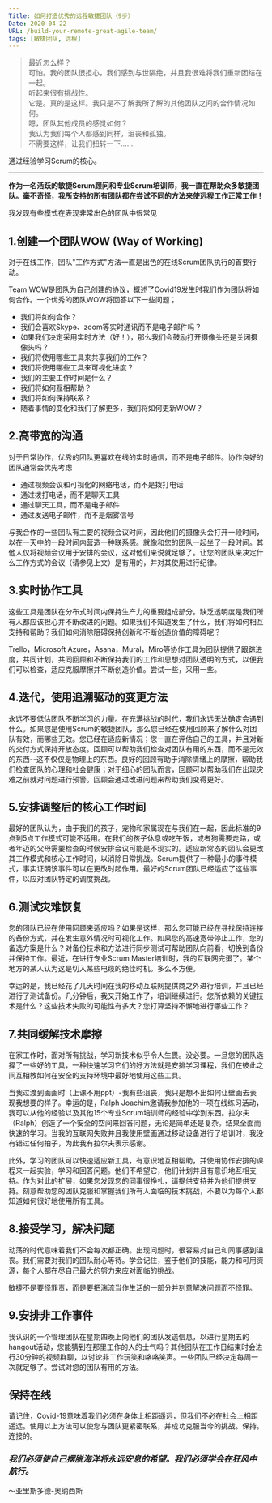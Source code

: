 ```yaml
---
Title: 如何打造优秀的远程敏捷团队（9步）
Date: 2020-04-22
URL: /build-your-remote-great-agile-team/
tags: [敏捷团队, 远程]
---
```


> 最近怎么样？  
> 可怕。我的团队很担心，我们感到与世隔绝，并且我很难将我们重新团结在一起。  
> 听起来很有挑战性。  
> 它是。真的是这样。我只是不了解我所了解的其他团队之间的合作情况如何。  
> 嗯，团队其他成员的感觉如何？  
> 我认为我们每个人都感到同样，沮丧和孤独。  
> 不需要这样，让我们​​扭转一下......

通过经验学习Scrum的核心。

----------------

**作为一名活跃的敏捷Scrum顾问和专业Scrum培训师，我一直在帮助众多敏捷团队。毫不奇怪，我所支持的所有团队都在尝试不同的方法来使远程工作正常工作！**

我发现有些模式在表现非常出色的团队中很常见

## 1.创建一个团队WOW (Way of Working)

对于在线工作，团队"工作方式"方法一直是出色的在线Scrum团队执行的首要行动。

Team WOW是团队为自己创建的协议，概述了Covid19发生时我们作为团队将如何合作。一个优秀的团队WOW将回答以下一些问题；

-   我们将如何合作？
-   我们会喜欢Skype、zoom等实时通讯而不是电子邮件吗？
-   如果我们决定采用实时方法（好！），那么我们会鼓励打开摄像头还是关闭摄像头吗？
-   我们将使用哪些工具来共享我们的工作？
-   我们将使用哪些工具来可视化进度？
-   我们的主要工作时间是什么？
-   我们将如何互相帮助？
-   我们将如何保持联系？
-   随着事情的变化和我们了解更多，我们将如何更新WOW？

## 2.高带宽的沟通

对于日常协作，优秀的团队更喜欢在线的实时通信，而不是电子邮件。协作良好的团队通常会优先考虑

-   通过视频会议和可视化的网络电话，而不是拨打电话
-   通过拨打电话，而不是聊天工具
-   通过聊天工具，而不是电子邮件
-   通过发送电子邮件，而不是烟雾信号

与我合作的一些团队有主要的视频会议时间，因此他们的摄像头会打开一段时间，以在一天中的一段时间内营造一种联系感。就像和您的团队一起坐了一段时间。其他人仅将视频会议用于安排的会议，这对他们来说就足够了。让您的团队来决定什么工作方式的会议（请参见上文）是有用的，并对其使用进行纪律。

## 3.实时协作工具

这些工具是团队在分布式时间内保持生产力的重要组成部分。缺乏透明度是我们所有人都应该担心并不断改进的问题。如果我们不知道发生了什么，我们将如何相互支持和帮助？我们如何消除阻碍保持创新和不断创造价值的障碍呢？

Trello，Microsoft Azure，Asana，Mural，Miro等协作工具为团队提供了跟踪进度，共同计划，共同回顾和不断保持我们的工作和思想对团队透明的方式，以便我们可以检查，适应克服摩擦并不断创造价值。尝试一些，采用一些。

## 4.迭代，使用追溯驱动的变更方法

永远不要低估团队不断学习的力量。在充满挑战的时代，我们永远无法确定会遇到什么。如果您是使用Scrum的敏捷团队，那么您已经在使用回顾来了解什么对团队有效，而哪些无效。您已经在适应新情况；您一直在评估自己的工具，并且对新的交付方式保持开放态度。回顾可以帮助我们检查对团队有用的东西，而不是无效的东西--这不仅仅是物理上的东西。良好的回顾有助于消除情绪上的摩擦，帮助我们检查团队的心理和社会健康；对于细心的团队而言，回顾可以帮助我们在出现灾难之前就对问题进行预警。回顾会通过改进问题来帮助我们变得更好。

## 5.安排调整后的核心工作时间

最好的团队认为，由于我们的孩子，宠物和家属现在与我们在一起，因此标准的9点到5点工作模式可能不适用。在我们的孩子休息或吃午饭，或者狗需要走路，或者年迈的父母需要检查的时候安排会议可能是不现实的。适应新常态的团队会更改其工作模式和核心工作时间，以消除日常挑战。Scrum提供了一种最小的事件模式，事实证明该事件可以在更改时起作用。最好的Scrum团队已经适应了这些事件，以应对团队特定的调度挑战。

## 6.测试灾难恢复

您的团队已经在使用回顾来适应吗？如果是这样，那么您可能已经在寻找保持连接的备份方式，并在发生意外情况时可视化工作。如果您的高速宽带停止工作，您的备选方案是什么？对备份技术和方法进行同步测试可帮助团队向前看，切换到备份并保持工作。最近，在进行专业Scrum Master培训时，我的互联网完蛋了。某个地方的某人认为这是切入某些电缆的绝佳时机。多么不方便。

幸运的是，我已经花了几天时间在我的移动互联网提供商之外进行培训，并且已经进行了测试备份。几分钟后，我又开始工作了，培训继续进行。您所依赖的关键技术是什么？这些技术失败的可能性有多大？您打算坚持不懈地进行哪些工作？

## 7.共同缓解技术摩擦

在家工作时，面对所有挑战，学习新技术似乎令人生畏。没必要。一旦您的团队选择了一些好的工具，一种快速学习它们的好方法就是安排学习课程，我们在彼此之间互相教如何在安全的支持环境中最好地使用这些工具。 

当我过渡到画画时（上课不用ppt）-我有些沮丧，我只是想不出如何让壁画去表现我想要的样子。幸运的是，Ralph Joachim邀请我参加他的一项在线练习活动，我可以从他的经验以及其他15个专业Scrum培训师的经验中学到东西。拉尔夫（Ralph）创造了一个安全的空间来回答问题，无论是简单还是复杂。结果全面而快速的学习。当我的互联网失败并且我使用壁画通过移动设备进行了培训时，我没有错过任何拍子，为此我有拉尔夫表示感谢。

此外，学习的团队可以快速适应新工具，有意识地互相帮助，并使用协作安排的课程来一起实验，学习和回答问题。他们不希望它，他们计划并且有意识地互相支持。作为对此的扩展，如果您发现您的同事很挣扎，请提供支持并为他们提供支持。刻意帮助您的团队克服和掌握我们所有人面临的技术挑战，不要以为每个人都知道如何很好地使用所有工具。  

## 8.接受学习，解决问题

动荡的时代意味着我们不会每次都正确。出现问题时，很容易对自己和同事感到沮丧。我们需要对我们的团队耐心等待。学会记住，鉴于他们的技能，能力和可用资源，每个人都在尽自己最大的努力来应对面临的挑战。

敏捷不是要怪罪责，而是要把湍流当作生活的一部分并刻意解决问题而不怪罪。

## 9.安排非工作事件

我认识的一个管理团队在星期四晚上向他们的团队发送信息，以进行星期五的hangout活动，您能猜到在那里工作的人的士气吗？其他团队在工作日结束时会进行30分钟的视频群聊，以讨论非工作玩笑和咯咯笑声。一些团队已经决定每周一次就足够了。尝试对您的团队有用的方法。

## 保持在线

请记住，Covid-19意味着我们必须在身体上相距遥远，但我们不必在社会上相距遥远。使用以上方法可以使您与团队更紧密联系，并成功克服当今的挑战。保持。连接的。

### *我们必须使自己摆脱海洋将永远安息的希望。我们必须学会在狂风中航行。*

  〜亚里斯多德-奥纳西斯

